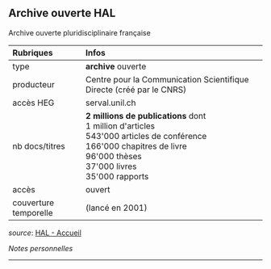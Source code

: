 ## Archive ouverte HAL
Archive ouverte pluridisciplinaire française

| Rubriques | Infos |
| :-------- | :---- |
| type | **archive** ouverte |
| producteur | Centre pour la Communication Scientifique Directe (créé par le CNRS) |
| accès HEG | serval.unil.ch |
| nb docs/titres | **2 millions de publications** dont <br/>1 million d'articles <br/>543'000 articles de conférence <br/>166'000 chapitres de livre <br/>96'000 thèses <br/>37'000 livres <br/>35'000 rapports |
| accès | ouvert |
| couverture temporelle | (lancé en 2001) |

*source*: [HAL - Accueil](https://hal.archives-ouvertes.fr/)   

*Notes personnelles*

---

